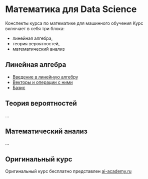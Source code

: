 # Математика для Data Science
Конспекты курса по математике для машинного обучения
Курс включает в себя три блока:
 - линейная алгебра,
 - теория вероятностей,
 - математический анализ

## Линейная алгебра
- [Введение в линейную алгебру](https://github.com/yuramayer/ml-math/blob/main/linear-algebra/01.%20Intro.md)
- [Векторы и операции с ними](https://github.com/yuramayer/ml-math/blob/main/linear-algebra/02.%20Vectors.md)
- [Базис](https://github.com/yuramayer/ml-math/blob/main/linear-algebra/03.%20Basis.md)

## Теория вероятностей
...

## Математический анализ
...

## Оригинальный курс
Оригинальный курс бесплатно представлен [ai-academy.ru](https://ai-academy.ru)
